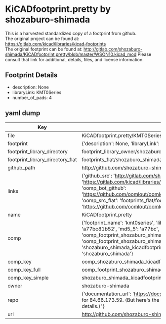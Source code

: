 # KiCADfootprint.pretty by shozaburo-shimada  
This is a harvested standardized copy of a footprint from github.  
The original project can be found at:  
https://gitlab.com/kicad/libraries/kicad-footprints  
The original footprint can be found at:
http://gitlab.com/shozaburo-shimada/KiCADfootprint.pretty/blob/master/WSON10.kicad_mod
Please consult that link for additional, details, files, and license information.  
## Footprint Details
* description: None  
* libraryLink: KMT0Series  
* number_of_pads: 4  
## yaml dump  
| Key | Value |  
| --- | --- |  
| file | KiCADfootprint.pretty/KMT0Series.kicad_mod |  
| footprint | {'description': None, 'libraryLink': 'KMT0Series', 'number_of_pads': 4} |  
| footprint_library_directory | footprint_library_owner/shozaburo-shimada_KiCADfootprint.pretty |  
| footprint_library_directory_flat | footprints_flat/shozaburo_shimada_kicadfootprint_kmt0series/working |  
| github_path | http://github.com/shozaburo-shimada/KiCADfootprint.pretty/blob/master/KMT0Series.kicad_mod |  
| links | {'github_src': 'http://gitlab.com/shozaburo-shimada/KiCADfootprint.pretty/blob/master/WSON10.kicad_mod', 'github_src_repo': 'https://gitlab.com/kicad/libraries/kicad-footprints', 'oomp_bot': 'footprints/shozaburo_shimada_kicadfootprint_kmt0series/working', 'oomp_bot_github': 'https://github.com/oomlout/oomlout_oomp_footprint_bot/tree/main/footprints/shozaburo_shimada_kicadfootprint_kmt0series/working', 'oomp_src_flat': 'footprints_flat/footprints_flat/shozaburo_shimada_kicadfootprint_kmt0series/working', 'oomp_src_flat_github': 'https://github.com/oomlout/oomlout_oomp_footprint_src/tree/main/footprints_flat/shozaburo_shimada_kicadfootprint_kmt0series/working'} |  
| name | KiCADfootprint.pretty |  
| oomp | {'footprint_name': 'kmt0series', 'library_name': 'kicadfootprint', 'md5': 'a77bc81b5239fc1d492913e580cf1430', 'md5_10': 'a77bc81b52', 'md5_5': 'a77bc', 'md5_6': 'a77bc8', 'oomp_key': 'oomp_shozaburo_shimada_kicadfootprint_kmt0series', 'oomp_key_extra': 'oomp_footprint_shozaburo_shimada_kicadfootprint_kmt0series', 'oomp_key_full': 'oomp_footprint_shozaburo_shimada_kicadfootprint_kmt0series_a77bc8', 'oomp_key_simple': 'shozaburo_shimada_kicadfootprint_kmt0series', 'original_filename': 'KiCADfootprint.pretty/KMT0Series.kicad_mod', 'owner_name': 'shozaburo_shimada'} |  
| oomp_key | oomp_shozaburo_shimada_kicadfootprint_kmt0series |  
| oomp_key_full | oomp_footprint_shozaburo_shimada_kicadfootprint_kmt0series |  
| oomp_key_simple | shozaburo_shimada_kicadfootprint_kmt0series |  
| owner | shozaburo-shimada |  
| repo | {'documentation_url': 'https://docs.github.com/rest/overview/resources-in-the-rest-api#rate-limiting', 'message': "API rate limit exceeded for 84.66.173.59. (But here's the good news: Authenticated requests get a higher rate limit. Check out the documentation for more details.)"} |  
| url | http://github.com/shozaburo-shimada/KiCADfootprint.pretty |  

